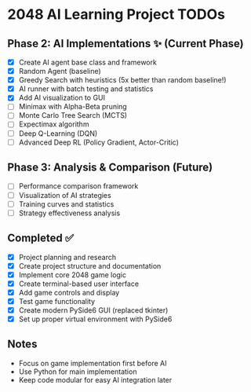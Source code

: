 # 2048 AI Learning Project TODOs

## Phase 2: AI Implementations ✨ (Current Phase)
- [x] Create AI agent base class and framework
- [x] Random Agent (baseline)
- [x] Greedy Search with heuristics (5x better than random baseline!)
- [x] AI runner with batch testing and statistics
- [x] Add AI visualization to GUI
- [ ] Minimax with Alpha-Beta pruning
- [ ] Monte Carlo Tree Search (MCTS)
- [ ] Expectimax algorithm
- [ ] Deep Q-Learning (DQN)
- [ ] Advanced Deep RL (Policy Gradient, Actor-Critic)

## Phase 3: Analysis & Comparison (Future)
- [ ] Performance comparison framework
- [ ] Visualization of AI strategies
- [ ] Training curves and statistics
- [ ] Strategy effectiveness analysis

## Completed ✅
- [x] Project planning and research
- [x] Create project structure and documentation
- [x] Implement core 2048 game logic
- [x] Create terminal-based user interface
- [x] Add game controls and display
- [x] Test game functionality
- [x] Create modern PySide6 GUI (replaced tkinter)
- [x] Set up proper virtual environment with PySide6

## Notes
- Focus on game implementation first before AI
- Use Python for main implementation
- Keep code modular for easy AI integration later
